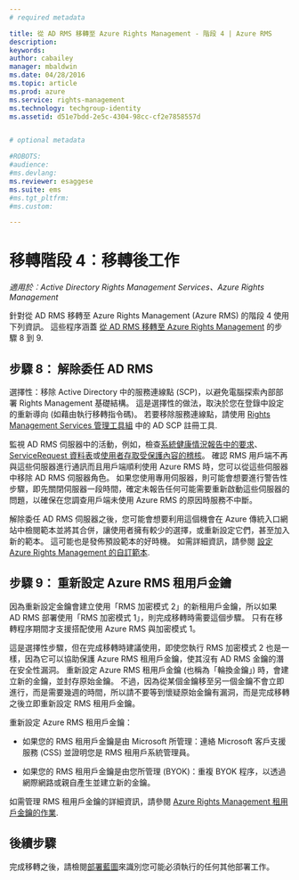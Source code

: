 ```yaml
---
# required metadata

title: 從 AD RMS 移轉至 Azure Rights Management - 階段 4 | Azure RMS
description:
keywords:
author: cabailey
manager: mbaldwin
ms.date: 04/28/2016
ms.topic: article
ms.prod: azure
ms.service: rights-management
ms.technology: techgroup-identity
ms.assetid: d51e7bdd-2e5c-4304-98cc-cf2e7858557d


# optional metadata

#ROBOTS:
#audience:
#ms.devlang:
ms.reviewer: esaggese
ms.suite: ems
#ms.tgt_pltfrm:
#ms.custom:

---
```


# 移轉階段 4︰移轉後工作

*適用於︰Active Directory Rights Management Services、Azure Rights Management*


針對從 AD RMS 移轉至 Azure Rights Management (Azure RMS) 的階段 4 使用下列資訊。 這些程序涵蓋 [從 AD RMS 移轉至 Azure Rights Management](migrate-from-ad-rms-to-azure-rms.md) 的步驟 8 到 9.


## 步驟 8： 解除委任 AD RMS

選擇性：移除 Active Directory 中的服務連線點 (SCP)，以避免電腦探索內部部署 Rights Management 基礎結構。 這是選擇性的做法，取決於您在登錄中設定的重新導向 (如藉由執行移轉指令碼)。 若要移除服務連線點，請使用 [Rights Management Services 管理工具組](http://www.microsoft.com/download/details.aspx?id=1479) 中的 AD SCP 註冊工具.

監視 AD RMS 伺服器中的活動，例如，檢查[系統健康情況報告中的要求](https://technet.microsoft.com/library/ee221012%28v=ws.10%29.aspx)、[ServiceRequest 資料表](http://technet.microsoft.com/library/dd772686%28v=ws.10%29.aspx)或[使用者存取受保護內容的稽核](http://social.technet.microsoft.com/wiki/contents/articles/3440.ad-rms-frequently-asked-questions-faq.aspx)。 確認 RMS 用戶端不再與這些伺服器進行通訊而且用戶端順利使用 Azure RMS 時，您可以從這些伺服器中移除 AD RMS 伺服器角色。 如果您使用專用伺服器，則可能會想要進行警告性步驟，即先關閉伺服器一段時間，確定未報告任何可能需要重新啟動這些伺服器的問題，以確保在您調查用戶端未使用 Azure RMS 的原因時服務不中斷。

解除委任 AD RMS 伺服器之後，您可能會想要利用這個機會在 Azure 傳統入口網站中檢閱範本並將其合併，讓使用者擁有較少的選擇，或重新設定它們，甚至加入新的範本。 這可能也是發佈預設範本的好時機。 如需詳細資訊，請參閱 [設定 Azure Rights Management 的自訂範本](../deploy-use/configure-custom-templates.md).

## 步驟 9： 重新設定 Azure RMS 租用戶金鑰
因為重新設定金鑰會建立使用「RMS 加密模式 2」的新租用戶金鑰，所以如果 AD RMS 部署使用「RMS 加密模式 1」，則完成移轉時需要這個步驟。 只有在移轉程序期間才支援搭配使用 Azure RMS 與加密模式 1。

這是選擇性步驟，但在完成移轉時建議使用，即使您執行 RMS 加密模式 2 也是一樣，因為它可以協助保護 Azure RMS 租用戶金鑰，使其沒有 AD RMS 金鑰的潛在安全性漏洞。 重新設定 Azure RMS 租用戶金鑰 (也稱為「輪換金鑰」) 時，會建立新的金鑰，並封存原始金鑰。 不過，因為從某個金鑰移至另一個金鑰不會立即進行，而是需要幾週的時間，所以請不要等到懷疑原始金鑰有漏洞，而是完成移轉之後立即重新設定 RMS 租用戶金鑰。

重新設定 Azure RMS 租用戶金鑰：

-   如果您的 RMS 租用戶金鑰是由 Microsoft 所管理：連絡 Microsoft 客戶支援服務 (CSS) 並證明您是 RMS 租用戶系統管理員。

-   如果您的 RMS 租用戶金鑰是由您所管理 (BYOK)：重複 BYOK 程序，以透過網際網路或親自產生並建立新的金鑰。

如需管理 RMS 租用戶金鑰的詳細資訊，請參閱 [Azure Rights Management 租用戶金鑰的作業](../deploy-use/operations-tenant-key.md).

## 後續步驟

完成移轉之後，請檢閱[部署藍圖](deployment-roadmap.md)來識別您可能必須執行的任何其他部署工作。



<!--HONumber=Apr16_HO4-->


